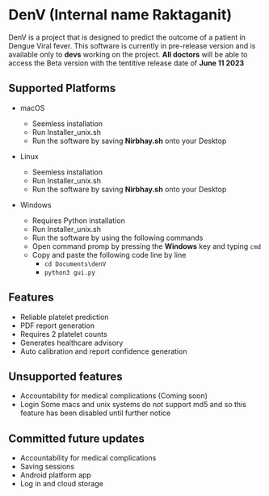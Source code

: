 # DenV (Internal name Raktaganit)

DenV is a project that is designed to predict the outcome of a patient in Dengue Viral fever. This software is currently in pre-release version and is available only to **devs** working on the project. 
**All doctors** will be able to access the Beta version with the tentitive release date of **June 11 2023**

## Supported Platforms 

- macOS 
    - Seemless installation 
    - Run Installer_unix.sh
    - Run the software by saving **Nirbhay.sh** onto your Desktop

- Linux 
    - Seemless installation 
    - Run Installer_unix.sh
    - Run the software by saving **Nirbhay.sh** onto your Desktop

- Windows 
    - Requires Python installation 
    - Run Installer_unix.sh
    - Run the software by using the following commands 
    - Open command promp by pressing the **Windows** key and typing `cmd`
    - Copy and paste the following code line by line 
        - `cd Documents\denV`
        - `python3 gui.py`

## Features 

- Reliable platelet prediction 
- PDF report generation 
- Requires 2 platelet counts 
- Generates healthcare advisory 
- Auto calibration and report confidence generation 

## Unsupported features 
- Accountability for medical complications (Coming soon)
- Login Some macs and unix systems do not support md5 and so this feature has been disabled until further notice

## Committed future updates 
- Accountability for medical complications
- Saving sessions 
- Android platform app
- Log in and cloud storage 
